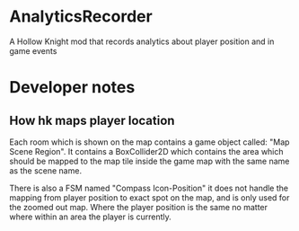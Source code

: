 ﻿# AnalyticsRecorder

A Hollow Knight mod that records analytics about player position and in game events

# Developer notes

## How hk maps player location
Each room which is shown on the map contains a game object called: "Map Scene Region". 
It contains a BoxCollider2D which contains the area which should be mapped to the map tile inside the game map with the same name as the scene name.

There is also a FSM named "Compass Icon-Position" it does not handle the mapping from player position to exact spot on the map, 
and is only used for the zoomed out map. Where the player position is the same no matter where within an area the player is currently.